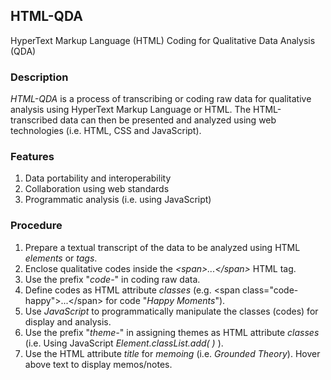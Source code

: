 ## HTML-QDA
HyperText Markup Language (HTML) Coding for Qualitative Data Analysis (QDA)

### Description
<em>HTML-QDA</em> is a process of transcribing or coding raw data for qualitative analysis using HyperText Markup Language or HTML. The HTML-transcribed data can then be presented and analyzed using web technologies (i.e. HTML, CSS and JavaScript).

### Features
1. Data portability and interoperability
2. Collaboration using web standards
3. Programmatic analysis (i.e. using JavaScript)

### Procedure
1. Prepare a textual transcript of the data to be analyzed using HTML <em>elements</em> or <em>tags</em>.
2. Enclose qualitative codes inside the <em>\<span\>...\</span\></em> HTML tag.
3. Use the prefix "<em>code-</em>" in coding raw data.
4. Define codes as HTML attribute <em>classes</em> (e.g. \<span class="code-happy"\>...\</span\> for code "<em>Happy Moments</em>").
5. Use <em>JavaScript</em> to programmatically manipulate the classes (codes) for display and analysis.
6. Use the prefix "<em>theme-</em>" in assigning themes as HTML attribute <em>classes</em> (i.e. Using JavaScript <em>Element.classList.add( )</em> ).
7. Use the HTML attribute <em>title</em> for <em>memoing</em> (i.e. <em>Grounded Theory</em>). Hover above text to display memos/notes.
